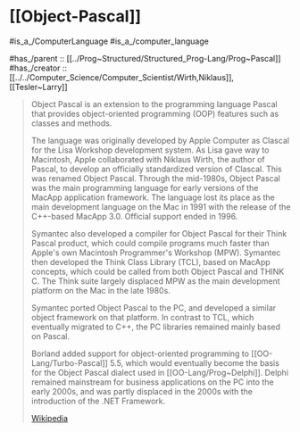 
# [[Object-Pascal]] 

#is_a_/ComputerLanguage 
#is_a_/computer_language  

#has_/parent :: [[../Prog~Structured/Structured_Prog-Lang/Prog~Pascal]] 
#has_/creator :: [[../../Computer_Science/Computer_Scientist/Wirth,Niklaus]], [[Tesler~Larry]]    

> Object Pascal is an extension to the programming language Pascal that provides object-oriented programming (OOP) features such as classes and methods.
>
> The language was originally developed by Apple Computer as Clascal for the Lisa Workshop development system. 
> As Lisa gave way to Macintosh, Apple collaborated with Niklaus Wirth, the author of Pascal, to develop an officially standardized version of Clascal. This was renamed Object Pascal. Through the mid-1980s, Object Pascal was the main programming language for early versions of the MacApp application framework. The language lost its place as the main development language on the Mac in 1991 with the release of the C++-based MacApp 3.0. Official support ended in 1996.
>
> Symantec also developed a compiler for Object Pascal for their Think Pascal product, which could compile programs much faster than Apple's own Macintosh Programmer's Workshop (MPW). Symantec then developed the Think Class Library (TCL), based on MacApp concepts, which could be called from both Object Pascal and THINK C. The Think suite largely displaced MPW as the main development platform on the Mac in the late 1980s.
>
> Symantec ported Object Pascal to the PC, and developed a similar object framework on that platform. In contrast to TCL, which eventually migrated to C++, the PC libraries remained mainly based on Pascal.
>
> Borland added support for object-oriented programming to [[OO-Lang/Turbo-Pascal]] 5.5, which would eventually become the basis for the Object Pascal dialect used in [[OO-Lang/Prog~Delphi]]. Delphi remained mainstream for business applications on the PC into the early 2000s, and was partly displaced in the 2000s with the introduction of the .NET Framework.
>
> [Wikipedia](https://en.wikipedia.org/wiki/Object%20Pascal)


